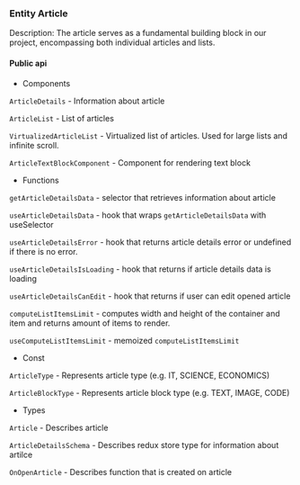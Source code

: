 ### Entity Article

Description: The article serves as a fundamental building block in our project, encompassing both individual articles and lists.

#### Public api

- Components

`ArticleDetails` - Information about article

`ArticleList` - List of articles

`VirtualizedArticleList` - Virtualized list of articles. Used for large lists and infinite scroll.

`ArticleTextBlockComponent` - Component for rendering text block

- Functions

`getArticleDetailsData` - selector that retrieves information about article

`useArticleDetailsData` - hook that wraps `getArticleDetailsData` with useSelector

`useArticleDetailsError` - hook that returns article details error or undefined if there is no error.

`useArticleDetailsIsLoading` - hook that returns if article details data is loading

`useArticleDetailsCanEdit` - hook that returns if user can edit opened article

`computeListItemsLimit` - computes width and height of the container and item and returns amount of items to render.

`useComputeListItemsLimit` - memoized `computeListItemsLimit`

- Const

`ArticleType` - Represents article type (e.g. IT, SCIENCE, ECONOMICS)

`ArticleBlockType` - Represents article block type (e.g. TEXT, IMAGE, CODE)

- Types

`Article` - Describes article

`ArticleDetailsSchema` - Describes redux store type for information about artilce

`OnOpenArticle` - Describes function that is created on article
